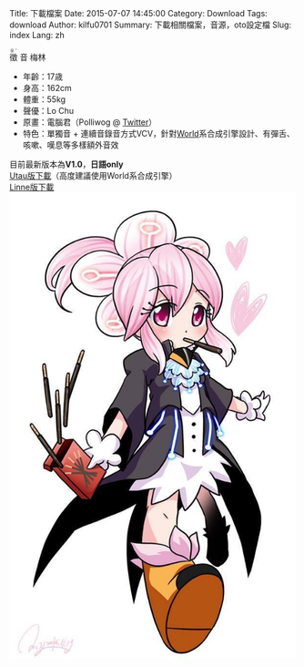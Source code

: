 Title: 下載檔案
Date: 2015-07-07 14:45:00
Category: Download
Tags: download
Author: kilfu0701
Summary: 下載相關檔案，音源，oto設定檔
Slug: index
Lang: zh

<div>
  <div class="clearfix">
    <div class="p-left">
      <div class="sub-lead-title">
        <ruby>
            徵 <rp>(</rp><rt>ㄓˇ</rt><rp>)</rp>
            音
            梅林
        </ruby>
      </div>
      <ul class="listview">
        <li><span class="list-title">年齡：</span>17歳</li>
        <li><span class="list-title">身高：</span>162cm</li>
        <li><span class="list-title">體重：</span>55kg</li>
        <li><span class="list-title">聲優：</span>Lo Chu</li>
        <li><span class="list-title">原畫：</span>電腦君（Polliwog @ <a href="https://twitter.com/ecbpolliwog" target="_blank">Twitter</a>）</li>
        <li><span class="list-title">特色：</span>單獨音 + 連續音錄音方式VCV，針對<a href="http://ml.cs.yamanashi.ac.jp/world/" target="_blank">World</a>系合成引擎設計、有彈舌、咳嗽、嘆息等多樣額外音效</li>
      </ul>
      <div class="pad10">目前最新版本為<b>V1.0</b>，<b>日語only</b></div>
      <div class="pad10">
        <div><a href="https://www.dropbox.com/s/sjyymd0cgk85zcy/ChiOnMeiLin-V1.zip?dl=0" target="_blank">Utau版下載</a>（高度建議使用World系合成引擎）</div>
        <div><a href="https://www.dropbox.com/s/eofcjjr5vhlwkot/ZhiYinMeiLin-V1.zip?dl=0" target="_blank">Linne版下載</a></div>
      </div>
    </div>
    <div class="p-right">
      <img src="/theme/img/meilin_01.jpg">
    </div>
  </div>
</div>
